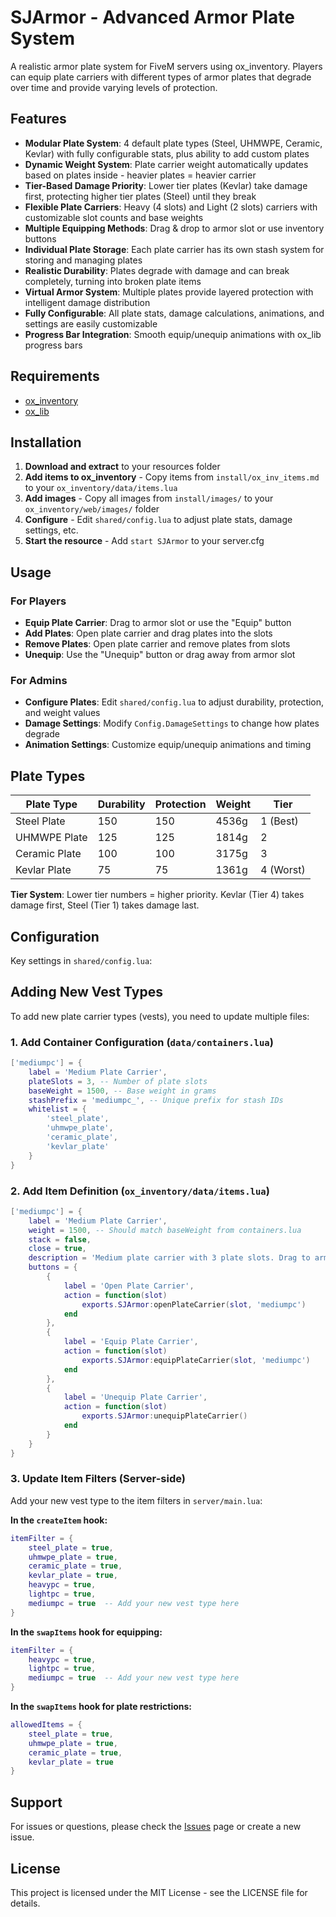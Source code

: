 # SJArmor - Advanced Armor Plate System

A realistic armor plate system for FiveM servers using ox_inventory. Players can equip plate carriers with different types of armor plates that degrade over time and provide varying levels of protection.

## Features

- **Modular Plate System**: 4 default plate types (Steel, UHMWPE, Ceramic, Kevlar) with fully configurable stats, plus ability to add custom plates
- **Dynamic Weight System**: Plate carrier weight automatically updates based on plates inside - heavier plates = heavier carrier
- **Tier-Based Damage Priority**: Lower tier plates (Kevlar) take damage first, protecting higher tier plates (Steel) until they break
- **Flexible Plate Carriers**: Heavy (4 slots) and Light (2 slots) carriers with customizable slot counts and base weights
- **Multiple Equipping Methods**: Drag & drop to armor slot or use inventory buttons
- **Individual Plate Storage**: Each plate carrier has its own stash system for storing and managing plates
- **Realistic Durability**: Plates degrade with damage and can break completely, turning into broken plate items
- **Virtual Armor System**: Multiple plates provide layered protection with intelligent damage distribution
- **Fully Configurable**: All plate stats, damage calculations, animations, and settings are easily customizable
- **Progress Bar Integration**: Smooth equip/unequip animations with ox_lib progress bars

## Requirements

- [ox_inventory](https://github.com/overextended/ox_inventory)
- [ox_lib](https://github.com/overextended/ox_lib)

## Installation

1. **Download and extract** to your resources folder
2. **Add items to ox_inventory** - Copy items from `install/ox_inv_items.md` to your `ox_inventory/data/items.lua`
3. **Add images** - Copy all images from `install/images/` to your `ox_inventory/web/images/` folder
4. **Configure** - Edit `shared/config.lua` to adjust plate stats, damage settings, etc.
5. **Start the resource** - Add `start SJArmor` to your server.cfg

## Usage

### For Players
- **Equip Plate Carrier**: Drag to armor slot or use the "Equip" button
- **Add Plates**: Open plate carrier and drag plates into the slots
- **Remove Plates**: Open plate carrier and remove plates from slots
- **Unequip**: Use the "Unequip" button or drag away from armor slot

### For Admins
- **Configure Plates**: Edit `shared/config.lua` to adjust durability, protection, and weight values
- **Damage Settings**: Modify `Config.DamageSettings` to change how plates degrade
- **Animation Settings**: Customize equip/unequip animations and timing

## Plate Types

| Plate Type | Durability | Protection | Weight | Tier |
|------------|------------|------------|--------|------|
| Steel Plate | 150 | 150 | 4536g | 1 (Best) |
| UHMWPE Plate | 125 | 125 | 1814g | 2 |
| Ceramic Plate | 100 | 100 | 3175g | 3 |
| Kevlar Plate | 75 | 75 | 1361g | 4 (Worst) |

**Tier System**: Lower tier numbers = higher priority. Kevlar (Tier 4) takes damage first, Steel (Tier 1) takes damage last.

## Configuration

Key settings in `shared/config.lua`:

## Adding New Vest Types

To add new plate carrier types (vests), you need to update multiple files:

### 1. Add Container Configuration (`data/containers.lua`)

```lua
['mediumpc'] = {
    label = 'Medium Plate Carrier',
    plateSlots = 3, -- Number of plate slots
    baseWeight = 1500, -- Base weight in grams
    stashPrefix = 'mediumpc_', -- Unique prefix for stash IDs
    whitelist = {
        'steel_plate',
        'uhmwpe_plate',
        'ceramic_plate',
        'kevlar_plate'
    }
}
```

### 2. Add Item Definition (`ox_inventory/data/items.lua`)

```lua
['mediumpc'] = {
    label = 'Medium Plate Carrier',
    weight = 1500, -- Should match baseWeight from containers.lua
    stack = false,
    close = true,
    description = 'Medium plate carrier with 3 plate slots. Drag to armor slot to equip.',
    buttons = {
        {
            label = 'Open Plate Carrier',
            action = function(slot)
                exports.SJArmor:openPlateCarrier(slot, 'mediumpc')
            end
        },
        {
            label = 'Equip Plate Carrier',
            action = function(slot)
                exports.SJArmor:equipPlateCarrier(slot, 'mediumpc')
            end
        },
        {
            label = 'Unequip Plate Carrier',
            action = function(slot)
                exports.SJArmor:unequipPlateCarrier()
            end
        }
    }
}
```

### 3. Update Item Filters (Server-side)

Add your new vest type to the item filters in `server/main.lua`:

**In the `createItem` hook:**
```lua
itemFilter = {
    steel_plate = true,
    uhmwpe_plate = true,
    ceramic_plate = true,
    kevlar_plate = true,
    heavypc = true,
    lightpc = true,
    mediumpc = true  -- Add your new vest type here
}
```

**In the `swapItems` hook for equipping:**
```lua
itemFilter = {
    heavypc = true,
    lightpc = true,
    mediumpc = true  -- Add your new vest type here
}
```

**In the `swapItems` hook for plate restrictions:**
```lua
allowedItems = {
    steel_plate = true,
    uhmwpe_plate = true,
    ceramic_plate = true,
    kevlar_plate = true
}
```

## Support

For issues or questions, please check the [Issues](https://github.com/yourusername/SJArmor/issues) page or create a new issue.

## License

This project is licensed under the MIT License - see the LICENSE file for details. 
